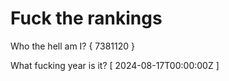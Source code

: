 # Fuck the rankings

Who the hell am I?
{ 7381120 }

What fucking year is it?
[ 2024-08-17T00:00:00Z ]
